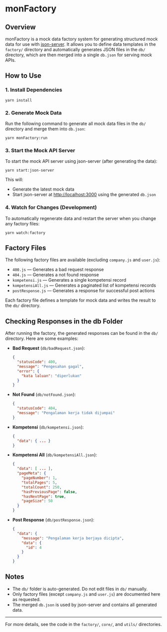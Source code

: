 # monFactory

## Overview

monFactory is a mock data factory system for generating structured mock data for use with [json-server](https://github.com/typicode/json-server). It allows you to define data templates in the `factory/` directory and automatically generates JSON files in the `db/` directory, which are then merged into a single `db.json` for serving mock APIs.

## How to Use

### 1. Install Dependencies

```
yarn install
```

### 2. Generate Mock Data

Run the following command to generate all mock data files in the `db/` directory and merge them into `db.json`:

```
yarn monFactory:run
```

### 3. Start the Mock API Server

To start the mock API server using json-server (after generating the data):

```
yarn start:json-server
```

This will:

- Generate the latest mock data
- Start json-server at [http://localhost:3000](http://localhost:3000) using the generated `db.json`

### 4. Watch for Changes (Development)

To automatically regenerate data and restart the server when you change any factory files:

```
yarn watch:factory
```

## Factory Files

The following factory files are available (excluding `company.js` and `user.js`):

- `400.js` — Generates a bad request response
- `404.js` — Generates a not found response
- `kompetensi.js` — Generates a single kompetensi record
- `kompetensiAll.js` — Generates a paginated list of kompetensi records
- `postResponse.js` — Generates a response for successful post actions

Each factory file defines a template for mock data and writes the result to the `db/` directory.

## Checking Responses in the db Folder

After running the factory, the generated responses can be found in the `db/` directory. Here are some examples:

- **Bad Request** (`db/badRequest.json`):
  ```json
  {
    "statusCode": 400,
    "message": "Pengesahan gagal",
    "error": {
      "kata laluan": "diperlukan"
    }
  }
  ```
- **Not Found** (`db/notFound.json`):
  ```json
  {
    "statusCode": 404,
    "message": "Pengalaman kerja tidak dijumpai"
  }
  ```
- **Kompetensi** (`db/kompetensi.json`):
  ```json
  {
    "data": { ... }
  }
  ```
- **Kompetensi All** (`db/kompetensiAll.json`):
  ```json
  {
    "data": [ ... ],
    "pageMeta": {
      "pageNumber": 1,
      "totalPages": 5,
      "totalCount": 250,
      "hasPreviousPage": false,
      "hasNextPage": true,
      "pageSize": 50
    }
  }
  ```
- **Post Response** (`db/postResponse.json`):
  ```json
  {
    "data": {
      "message": "Pengalaman kerja berjaya dicipta",
      "data": {
        "id": 4
      }
    }
  }
  ```

## Notes

- The `db/` folder is auto-generated. Do not edit files in `db/` manually.
- Only factory files (except `company.js` and `user.js`) are documented here as requested.
- The merged `db.json` is used by json-server and contains all generated data.

---

For more details, see the code in the `factory/`, `core/`, and `utils/` directories.
